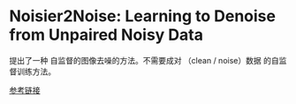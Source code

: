 # Noisier2Noise: Learning to Denoise from Unpaired Noisy Data

提出了一种 自监督的图像去噪的方法。不需要成对 （clean / noise）数据 的自监督训练方法。

<!--more-->

[参考链接](https://blog.csdn.net/weixin_51352656/article/details/114457828)

